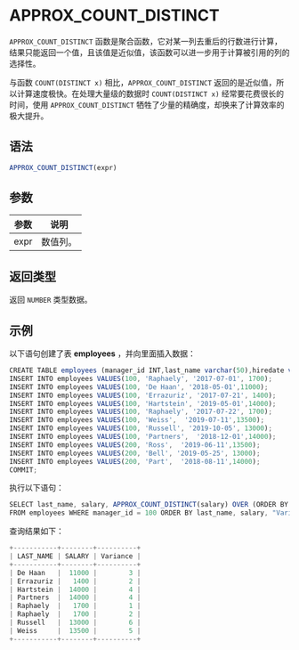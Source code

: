 APPROX_COUNT_DISTINCT 
==========================================



`APPROX_COUNT_DISTINCT` 函数是聚合函数，它对某一列去重后的行数进行计算，结果只能返回一个值，且该值是近似值，该函数可以进一步用于计算被引用的列的选择性。

与函数 `COUNT(DISTINCT x)` 相比，`APPROX_COUNT_DISTINCT` 返回的是近似值，所以计算速度极快。在处理大量级的数据时 `COUNT(DISTINCT x)` 经常要花费很长的时间，使用 `APPROX_COUNT_DISTINCT` 牺牲了少量的精确度，却换来了计算效率的极大提升。

语法 
--------------

```javascript
APPROX_COUNT_DISTINCT(expr)
```



参数 
--------------



|  参数  |  说明  |
|------|------|
| expr | 数值列。 |



返回类型 
----------------

返回 `NUMBER` 类型数据。

示例 
--------------

以下语句创建了表 **employees** ，并向里面插入数据：

```javascript
CREATE TABLE employees (manager_id INT,last_name varchar(50),hiredate varchar(50),SALARY INT);
INSERT INTO employees VALUES(100, 'Raphaely', '2017-07-01', 1700);
INSERT INTO employees VALUES(100, 'De Haan', '2018-05-01',11000);      
INSERT INTO employees VALUES(100, 'Errazuriz', '2017-07-21', 1400);
INSERT INTO employees VALUES(100, 'Hartstein', '2019-05-01',14000);     
INSERT INTO employees VALUES(100, 'Raphaely', '2017-07-22', 1700);
INSERT INTO employees VALUES(100, 'Weiss',  '2019-07-11',13500);     
INSERT INTO employees VALUES(100, 'Russell', '2019-10-05', 13000);
INSERT INTO employees VALUES(100, 'Partners',  '2018-12-01',14000);     
INSERT INTO employees VALUES(200, 'Ross',  '2019-06-11',13500);     
INSERT INTO employees VALUES(200, 'Bell', '2019-05-25', 13000);
INSERT INTO employees VALUES(200, 'Part',  '2018-08-11',14000);  
COMMIT;
```



执行以下语句：

```javascript
SELECT last_name, salary, APPROX_COUNT_DISTINCT(salary) OVER (ORDER BY hiredate) "Variance"
FROM employees WHERE manager_id = 100 ORDER BY last_name, salary, "Variance";
```



查询结果如下：

```javascript
+-----------+--------+----------+
| LAST_NAME | SALARY | Variance |
+-----------+--------+----------+
| De Haan   |  11000 |        3 |
| Errazuriz |   1400 |        2 |
| Hartstein |  14000 |        4 |
| Partners  |  14000 |        4 |
| Raphaely  |   1700 |        1 |
| Raphaely  |   1700 |        2 |
| Russell   |  13000 |        6 |
| Weiss     |  13500 |        5 |
+-----------+--------+----------+
```


